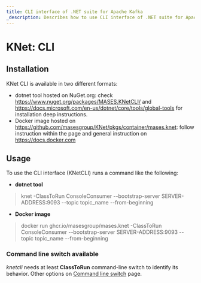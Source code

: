 ```yaml
---
title: CLI interface of .NET suite for Apache Kafka
_description: Describes how to use CLI interface of .NET suite for Apache Kafka
---
```


# KNet: CLI

## Installation

KNet CLI is available in two different formats:

- dotnet tool hosted on NuGet.org: check https://www.nuget.org/packages/MASES.KNetCLI/ and https://docs.microsoft.com/en-us/dotnet/core/tools/global-tools for installation deep instructions.
- Docker image hosted on https://github.com/masesgroup/KNet/pkgs/container/mases.knet: follow instruction within the page and general instruction on https://docs.docker.com

## Usage

To use the CLI interface (KNetCLI) runs a command like the following:

- **dotnet tool**

> knet -ClassToRun ConsoleConsumer --bootstrap-server SERVER-ADDRESS:9093 --topic topic_name --from-beginning

- **Docker image**

> docker run ghcr.io/masesgroup/mases.knet -ClassToRun ConsoleConsumer --bootstrap-server SERVER-ADDRESS:9093 --topic topic_name --from-beginning

### Command line switch available

_knetcli_ needs at least **ClassToRun** command-line switch to identify its behavior.
Other options on [Command line switch](commandlineswitch.md) page.
